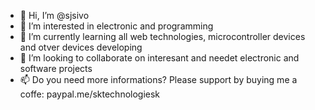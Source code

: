 - 👋 Hi, I’m @sjsivo
- 👀 I’m interested in electronic and programming
- 🌱 I’m currently learning all web technologies, microcontroller devices and otver devices developing
- 💞️ I’m looking to collaborate on interesant and needet electronic and software projects
- 📫 Do you need more informations? Please support by buying me a coffe: paypal.me/sktechnologiesk

<!---
sjsivo/sjsivo is a ✨ special ✨ repository because its `README.md` (this file) appears on your GitHub profile.
You can click the Preview link to take a look at your changes.
--->

